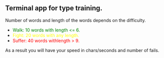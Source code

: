 Terminal app for type training.
------------------------------

Number of words and length of the words depends on the difficulty.
* <span style="color:green">Walk: 10 words with length <= 6.</span>
* <span style="color:yellow">Fight: 20 words with any length.</span>
* <span style="color:red">Suffer: 40 words withlength > 9.</span>

As a result you will have your speed in chars/seconds and number of fails.
